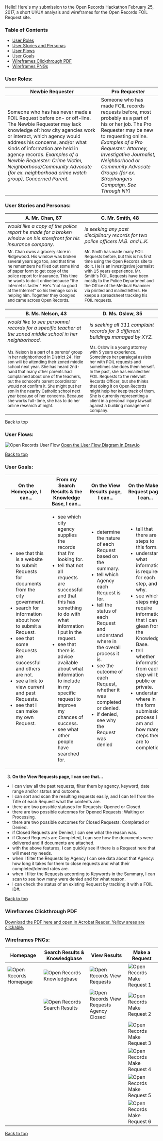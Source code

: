 Hello! Here's my submission to the Open Records Hackathon February 25, 2017, a short UI/UX analysis and wireframes for the Open Records FOIL Request site.

### Table of Contents
* [User Roles](#user-roles)
* [User Stories and Personas](#user-stories-and-personas)
* [User Flows](#user-flows)
* [User Goals](#user-goals)
* [Wireframes Clickthrough PDF](#wireframes-clickthrough-pdf)
* [Wireframes PNGs](#wireframes-pngs)

### User Roles:

| Newbie Requester | Pro Requester |  
|------------------|------------------|
| Someone who has has never made a FOIL Request before on- or off-line. The Newbie Requester may lack knowledge of: how city agencies work or interact, which agency would address his concerns, and/or what kinds of information are held in agency records. *Examples of a Newbie Requester: Crime Victim, Neighborhood/Community Advocate (for ex. neighborhood crime watch group), Concerned Parent.* | Someone who has made FOIL records requests before, most probably as a part of his or her job. The Pro Requester may be new to requesting online. *Examples of a Pro Requester: Attorney, Investigative Journalist, Neighborhood or Community Advocate Groups (for ex. Straphangers Campaign, See Through NY)* |

### User Stories and Personas:

| **A. Mr. Chan, 67** | **C. Mr. Smith, 48** |
|------------------|------------------|
| *would like a copy of the police report he made for a broken window on his storefront for his insurance company.* | *is seeking any past disciplinary records for two police officers M.B. and L.K.* | 
| <small>Mr. Chan owns a grocery store in Ridgewood. His window was broken several years ago too, and that time he remembers he filled out some kind of paper form to get copy of the police report for insurance. This time he wants to do it online because "the Internet is faster." He's "not so good at the Internet" so his teenage son is helping him. Together they Googled and came across Open Records.</small> | <small>Mr. Smith has made many FOIL Requests before, but this is his first time using the Open Records site to do it. He is an investigative journalist with 15 years experience. Mr. Smith's FOIL Requests have been mostly to the Police Department and the Office of the Medical Examiner via printed and mailed letters. He keeps a spreadsheet tracking his FOIL requests.</small> |

| **B. Ms. Nelson, 43** | **D. Ms. Oslow, 35** |
|------------------|------------------|
| *would like to see personnel records for a specific teacher at the zoned middle school in her neighborhood.* | *is seeking all 311 complaint records for 3 different buildings managed by XYZ.* | 
| <small>Ms. Nelson is a part of a parents' group in her neighborhood in District 24. Her son will be attending their zoned middle school next year. She has heard 2nd-hand that many other parents had complained about one of the teachers, but the schoool's parent coordinator would not confirm it. She might put her son in the nearby Catholic school next year because of her concerns. Because she works full-time, she has to do her online research at night.</small> | <small>Ms. Oslow is a young attorney with 5 years experience. Sometimes her paralegal assists her with FOIL requests and sometimes she does them herself. In the past, she has emailed her FOIL Requests to the relevant Records Officer, but she thinks that doing it on Open Records might help her keep track of them. She is currently representing a client in a personal injury lawsuit against a building management company.</small> |

[Back to top](#table-of-contents)

### User Flows:
![Open Records User Flow](/images/OpenRecords-Drawio-UserFlows.png)
[Open the User Flow Diagram in Draw.io](https://www.draw.io/?lightbox=1&target=blank&highlight=0000ff&edit=_blank&layers=1&title=OpenRecords-Drawio-UserFlows.xml#Uhttps%3A%2F%2Fraw.githubusercontent.com%2Fannamatic%2Fopen-records-hackathon%2Fmaster%2FOpenRecords-Drawio-UserFlows.xml)

[Back to top](#table-of-contents)

### User Goals:

| On the Homepage, I can... | From my Search Results & the Knowledge Base, I can... | On the View Results page, I can... | On the Make a Request page, I can... |
|-------|-------|-------|-------|
| <ul><li>see that this is a website to submit Requests for documents from the city government.</li><li>search for information about how to submit a Request.</li><li>see that some Requests are successful and others are not.</li><li>see a link to view current and past Requests.</li><li>see that I can make my own Request.</li></ul> | <ul><li>see which city agency supplies the records that I’m looking for.</li><li>tell that not all requests are successful and that this has something to do with what information I put in the request.</li><li>see that there is advice available about what information to include in my specific request to improve my chances of success.</li><li>see what other people have searched for.</li></ul> | <ul><li>determine the nature of each Request based on the summary.</li><li>tell which Agency each Request is for.</li><li>tell the status of each Request and understand where in the overall process it is.</li><li>see the outcome of each Request, whether it was completed or denied.</li><li>if denied, see why the Request was denied</li></ul> | <ul><li>tell that there are 5 steps to this form.</li><li>understand what information is required for each step, and why.</li><li>see which steps might require information that I can glean from the Knowledge Base.</li><li>tell whether information from each step will be public or private.</li><li>understand where in the form submission process I am and how many steps there are to completion.</li></ul> |

3. **On the View Requests page, I can see that...**
  - I can view all the past requests, filter them by agency, keyword, date range and/or status and outcome.
  - I can sort and scan the resulting requests easily, and I can tell from the Title of each Request what the contents are. 
  - there are two possible statuses for Requests: Opened or Closed. 
  - there are two possible outcomes for Opened Requests: Waiting or Processing.
  - there are two possible outcomes for Closed Requests: Completed or Denied.
  - if Closed Requests are Denied, I can see what the reason was. 
  - if Closed Requests are Completed, I can see how the documents were delivered and if documents are attached.
  - with the above features, I can quickly see if there is a Request here that will meet my needs. 
  - when I filter the Requests by Agency I can see data about that Agency: how long it takes for them to close requests and what their completed/denied rates are. 
  - when I filter the Requests according to Keywords in the Summary, I can scan to see how many were denied and for what reason.
  - I can check the status of an existing Request by tracking it with a FOIL ID#. 

[Back to top](#table-of-contents)

### Wireframes Clickthrough PDF
[Download the PDF here and open in Acrobat Reader. Yellow areas are clickable.](/images/OpenRecords_Clickthrough_Annamatic.pdf)

### Wireframes PNGs:
| Homepage | Search Results & Knowledgbase | View Results | Make a Request |
|-----------|-------|-------|-------|
| ![Open Records Homepage](/images/OpenRecords-Drawio-Homepage-Annamatic.png) | ![Open Records Knowledgbase](/images/OpenRecords-Drawio-Knowledgebase-Annamatic.png) | ![Open Records View Requests](/images/OpenRecords-Drawio-ViewRequests-Annamatic.png) | ![Open Records Make Request 1](/images/OpenRecords-Drawio-MakeaRequest1.png) |
| | ![Open Records Search Results](/images/OpenRecords-Drawio-SearchResults-Annamatic.png) | ![Open Records View Requests Agency Closed](/images/OpenRecords-Drawio-ViewRequests2-Annamatic.png) | ![Open Records Make Request 2](/images/OpenRecords-Drawio-MakeaRequest2.png) |
| | | | ![Open Records Make Request 3](/images/OpenRecords-Drawio-MakeaRequest3.png) |
| | | | ![Open Records Make Request 4](/images/OpenRecords-Drawio-MakeaRequest4.png) |
| | | | ![Open Records Make Request 5](/images/OpenRecords-Drawio-MakeaRequest5.png) |
| | | | ![Open Records Make Request 6](/images/OpenRecords-Drawio-MakeaRequest6.png) |

[Back to top](#table-of-contents)
